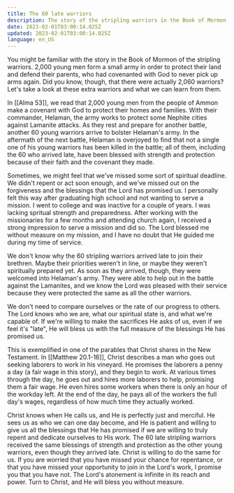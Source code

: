 ```yaml
---
title: The 60 late warriors
description: The story of the stripling warriors in the Book of Mormon teaches us that it's never too late to join the Lord's work and receive blessings.
date: 2023-02-01T03:00:14.025Z
updated: 2023-02-01T03:00:14.025Z
language: en_US
---
```


You might be familiar with the story in the Book of Mormon of the stripling warriors. 2,000 young men form a small army in order to protect their land and defend their parents, who had covenanted with God to never pick up arms again. Did you know, though, that there were actually 2,060 warriors? Let's take a look at these extra warriors and what we can learn from them.

In [[Alma 53]], we read that 2,000 young men from the people of Ammon make a covenant with God to protect their homes and families. With their commander, Helaman, the army works to protect some Nephite cities against Lamanite attacks. As they rest and prepare for another battle, another 60 young warriors arrive to bolster Helaman's army. In the aftermath of the next battle, Helaman is overjoyed to find that not a single one of his young warriors has been killed in the battle; all of them, including the 60 who arrived late, have been blessed with strength and protection because of their faith and the covenant they made.

Sometimes, we might feel that we've missed some sort of spiritual deadline. We didn't repent or act soon enough, and we've missed out on the forgiveness and the blessings that the Lord has promised us. I personally felt this way after graduating high school and not wanting to serve a mission. I went to college and was inactive for a couple of years. I was lacking spritual strength and preparedness. After working with the missionaries for a few months and attending church again, I received a strong impression to serve a mission and did so. The Lord blessed me without measure on my mission, and I have no doubt that He guided me during my time of service.

We don't know why the 60 stripling warriors arrived late to join their brethren. Maybe their priorities weren't in line, or maybe they weren't spiritually prepared yet. As soon as they arrived, though, they were welcomed into Helaman's army. They were able to help out in the battle against the Lamanites, and we know the Lord was pleased with their service because they were protected the same as all the other warriors.

We don't need to compare ourselves or the rate of our progress to others. The Lord knows who we are, what our spiritual state is, and what we're capable of. If we're willing to make the sacrifices He asks of us, even if we feel it's "late", He will bless us with the full measure of the blessings He has promised us.

This is exemplified in one of the parables that Christ shares in the New Testament. In [[Matthew 20.1-16]], Christ describes a man who goes out seeking laborers to work in his vineyard. He promises the laborers a penny a day (a fair wage in this story), and they begin to work. At various times through the day, he goes out and hires more laborers to help, promising them a fair wage. He even hires some workers when there is only an hour of the workday left. At the end of the day, he pays all of the workers the full day's wages, regardless of how much time they actually worked.

Christ knows when He calls us, and He is perfectly just and merciful. He sees us as who we can one day become, and He is patient and willing to give us all the blessings that He has promised if we are willing to truly repent and dedicate ourselves to His work. The 60 late stripling warriors received the same blessings of strength and protection as the other young warriors, even though they arrived late. Christ is willing to do the same for us. If you are worried that you have missed your chance for repentance, or that you have missed your opportunity to join in the Lord's work, I promise you that you have not. The Lord's atonement is infinite in its reach and power. Turn to Christ, and He will bless you without measure.
